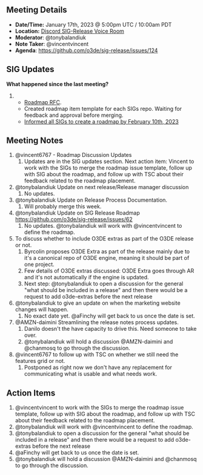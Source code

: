 ## Meeting Details

- **Date/Time:** January 17th, 2023 @ 5:00pm UTC / 10:00am PDT
- **Location:** [Discord SIG-Release Voice Room](https://discord.gg/Z2bzwCRJEz)
- **Moderator**: @tonybalandiuk
- **Note Taker**: @vincentvincent
- **Agenda**: https://github.com/o3de/sig-release/issues/124

## SIG Updates
**What happened since the last meeting?**
1. -  [Roadmap RFC](https://github.com/o3de/sig-release/issues/79).
   - Created roadmap item template for each SIGs repo. Waiting for feedback and approval before merging.
   - [Informed all SIGs to create a roadmap by February 10th, 2023](https://discord.com/channels/805939474655346758/1049583145311273001/1062281261080649830)

## Meeting Notes
1. @vincent6767  - Roadmap Discussion Updates
   1. Updates are in the SIG updates section. Next action item: Vincent to work with the SIGs to merge the roadmap issue template, follow up with SIG about the roadmap, and follow up with TSC about their feedback related to the roadmap placement.
2. @tonybalandiuk Update on next release/Release manager discussion
   1. No updates.
3. @tonybalandiuk Update on Release Process Documentation.
   1. Will probably merge this week.
4. @tonybalandiuk  Update on SIG Release Roadmap https://github.com/o3de/sig-release/issues/62
   1. No updates. @tonybalandiuk will work with @vincentvincent to define the roadmap.
5. To discuss whether to include O3DE extras as part of the O3DE release or not.
   1. Byrcolin proposes O3DE Extra as part of the release mainly due to it's a canonical repo of O3DE engine, meaning it should be part of one project.
   1. Few details of O3DE extras discussed: O3DE Extra goes through AR and it's not automatically if the engine is updated.
   1. Next step: @tonybalandiuk to open a discussion for the general "what should be included in a release" and then there would be a request to add o3de-extras before the next release
6. @tonybalandiuk to give an update on when the marketing website changes will happen.
   1. No exact date yet. @aFinchy will get back to us once the date is set.
7. @AMZN-daimini Streamlining the release notes process updates. 
   1. Danilo doesn't the have capacity to drive this. Need someone to take over.
   1. @tonybalandiuk will hold a discussion @AMZN-daimini and @chanmosq to go through the discussion.
8. @vincent6767 to follow up with TSC on whether we still need the features grid or not.
   1. Postponed as right now we don't have any replacement for communicating what is usable and what needs work.

## Action Items
1. @vincentvincent to work with the SIGs to merge the roadmap issue template, follow up with SIG about the roadmap, and follow up with TSC about their feedback related to the roadmap placement.
2. @tonybalandiuk will work with @vincentvincent to define the roadmap.
3. @tonybalandiuk to open a discussion for the general "what should be included in a release" and then there would be a request to add o3de-extras before the next release
4. @aFinchy will get back to us once the date is set.
5. @tonybalandiuk will hold a discussion @AMZN-daimini and @chanmosq to go through the discussion.
